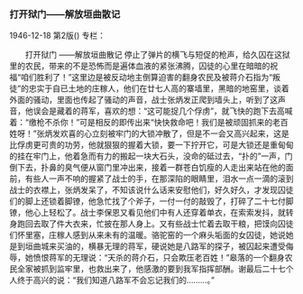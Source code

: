 ### 打开狱门——解放垣曲散记

1946-12-18
第2版()
专栏：

　　打开狱门
    ——解放垣曲散记
    停止了弹片的横飞与短促的枪声，给久囚在这狱里的农民，带来的不是恐怖而是遍体血液的紧张沸腾，囚徒的心里在暗暗的祝福“咱们胜利了！”这里边是被反动地主倒算迫害的翻身农民及被蒋介石指为“叛徒”的忠实于自已土地的庄稼人，他们在廿七人高的寨墙里，黑暗的地窑里，谈着外面的骚动，里面也传起了骚动的声音，战士张炳发正爬到墙头上，听到了这声音，他误会是藏着的蒋军，喜欢的想：“这可能捉几个俘虏”，就飞快的跑下去高喊着：“缴枪不杀你！”可是相反的即传出来“快快救命吧！我们是被顽固抓来的老百姓呀！”张炳发欢喜的心立刻被牢门的大锁冲散了，但是不一会又高兴起来，这是比俘虏更可贵的功劳，他就狠狠的握着大锁，要一下拧开它，可是大锁还是重甸甸的挂在牢门上，他着急而有力的搬起一块大石头，没命的砥过去，“扑的”一声，门倒下去，扑鼻的臭气便从窗门里冲出来，接着一群苍白饥瘦的人走出来站在他的面前，有些人一声不响的握紧了战士的手，在那深陷的眼睛里，泪水一点一滴的滚到战士的衣襟上，张炳发呆了，不知该说什么话来安慰他们，好久好久，才发现囚徒们的脚上还锁着脚镣，他急忙找了个斧子，一付一付的敲毁了，打碎了二十七付脚镣，他心上轻松了。战士李保恩又看见他们中有人还穿着单衣，在索索发抖，就转身跑回去取了件大衣来，忙披在那人身上。又有些战士忙着去取干粮，把馍向囚徒们怀里塞，庄稼人感到从来未有的温暖。骆驼窑的一个麻头垢面的女囚徒，她说她是到垣曲城来买油的，横暴无理的蒋军，硬说她是八路军的探子，被囚起来遭受侮辱，她愤恨蒋军的无理说：“天杀的蒋介石，只会欺压老百姓！”皋落的一个翻身农民全家被抓到监牢里，也救出来了，他感激的要到我军指挥部酬。谢最后二十七个人终于高兴的说：“我们知道八路军不会忘记我们的………。”

